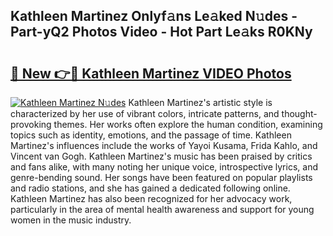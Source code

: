 ## Kathleen Martinez Onlyf𝚊ns Le𝚊ked N𝚞des - Part-yQ2 Photos Video - Hot Part Le𝚊ks R0KNy

# <h2><a href="http://ab89369.deff.icu/?id=Kathleen+Martinez">🔗 New 👉🔴 Kathleen Martinez VIDEO Photos</a></h2>

[![Kathleen Martinez N𝚞des](https://i.imgur.com/rIISA9y.gif)](http://ab89369.deff.icu/?id=Kathleen+Martinez)
Kathleen Martinez's artistic style is characterized by her use of vibrant colors, intricate patterns, and thought-provoking themes. Her works often explore the human condition, examining topics such as identity, emotions, and the passage of time. Kathleen Martinez's influences include the works of Yayoi Kusama, Frida Kahlo, and Vincent van Gogh. Kathleen Martinez's music has been praised by critics and fans alike, with many noting her unique voice, introspective lyrics, and genre-bending sound. Her songs have been featured on popular playlists and radio stations, and she has gained a dedicated following online. Kathleen Martinez has also been recognized for her advocacy work, particularly in the area of mental health awareness and support for young women in the music industry.
